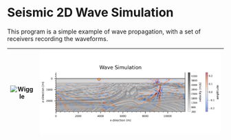 <div>
  <h1>Seismic 2D Wave Simulation</h1>
  <p>This program is a simple example of wave propagation, with a set of receivers recording the waveforms.</p>
</div>

| ![Wiggle](https://github.com/biglulu3310/2d-Seismic-Wave-Sim/blob/main/output/trace/907/wiggle.png) | ![Wave](https://github.com/biglulu3310/2d-Seismic-Wave-Sim/blob/main/output/trace/907/wave.png) |
|---|---|


